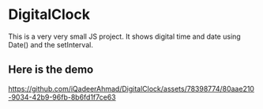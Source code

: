 # DigitalClock

This is a very very small JS project. It shows digital time and date using Date() and the setInterval.

## Here is the demo




https://github.com/iQadeerAhmad/DigitalClock/assets/78398774/80aae210-9034-42b9-96fb-8b6fd1f7ce63

